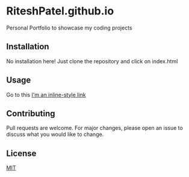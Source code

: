 # RiteshPatel.github.io
Personal Portfolio to showcase my coding projects

## Installation
No installation here! Just clone the repository and click on index.html

## Usage
Go to this [I'm an inline-style link](https://www.google.com)



## Contributing
Pull requests are welcome. For major changes, please open an issue to discuss what you would like to change.

## License
[MIT](https://choosealicense.com/licenses/mit/)
